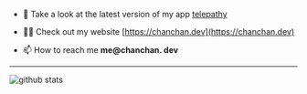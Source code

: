 - 🔭 Take a look at the latest version of my app [telepathy](https://github.com/chanderlud/telepathy)

- 👨‍💻 Check out my website [https://chanchan.dev](https://chanchan.dev)

- 📫 How to reach me **me@chanchan. dev**

---

<p>
  <img align="left" src="https://github-readme-stats.vercel.app/api?username=chanderlud&show_icons=true&theme=synthwave&locale=en" alt="github stats" />
</p>
